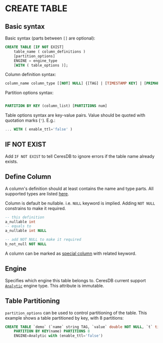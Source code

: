 # CREATE TABLE

## Basic syntax

Basic syntax (parts between `[]` are optional):
```sql
CREATE TABLE [IF NOT EXIST] 
    table_name ( column_definitions )
    [partition_options]
    ENGINE = engine_type 
    [WITH ( table_options )];
```

Column definition syntax:
```sql
column_name column_type [[NOT] NULL] {[TAG] | [TIMESTAMP KEY] | [PRIMARY KEY]}
```

Partition options syntax:
```sql

PARTITION BY KEY (column_list) [PARTITIONS num]
```

Table options syntax are key-value pairs. Value should be quoted with quotation marks (`'`). E.g.:
```sql
... WITH ( enable_ttl='false' )
```

## IF NOT EXIST

Add `IF NOT EXIST` to tell CeresDB to ignore errors if the table name already exists.

## Define Column

A column's definition should at least contains the name and type parts. All supported types are listed [here](../model/data_types.md).

Column is default be nullable. i.e. `NULL` keyword is implied. Adding `NOT NULL` constrains to make it required.
```sql
-- this definition
a_nullable int
-- equals to
a_nullable int NULL

-- add NOT NULL to make it required
b_not_null NOT NULL
```

A column can be marked as [special column](../model/special_columns.md) with related keyword.

## Engine

Specifies which engine this table belongs to. CeresDB current support [`Analytic`](../../analytic_engine/README.md) engine type. This attribute is immutable.

## Table Partitioning

`partition_options` can be used to control partitioning of the table. This example shows a table partitioned by key, with 8 partitions:
```sql
CREATE TABLE `demo` (`name` string TAG, `value` double NOT NULL, `t` timestamp NOT NULL, TIMESTAMP KEY(t))
    PARTITION BY KEY(name) PARTITIONS 8
    ENGINE=Analytic with (enable_ttl='false')
```